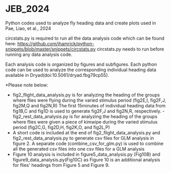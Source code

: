 # JEB_2024
Python codes used to analyze fly heading data and create plots used in Pae, Liao, et al., 2024 

circstats.py is required to run all the data analysis code which can be found here:
https://github.com/jhamrick/python-snippets/blob/master/snippets/circstats.py
circstats.py needs to run before running any data analysis code.

Each analysis code is organized by figures and subfigures. Each python code can be used to analyze the corresponding individual heading data available in Dryad(doi:10.5061/dryad.fbg79cp55).  

*Please note below:
- fig2_flight_data_analysis.py is for analyzing the heading of the groups where flies were flying during the varied stimulus period (fig2E,I, fig2F,J,   fig2M,Q and  fig2N,R) The first 15minutes of individual heading data from fig1B,C and fig1D is used to generate fig2F,J and fig2N,R, respectively.
-fig2_rest_data_analysis.py is for analyzing the heading of the groups where flies were given a piece of kimwipe during the varied stimulus period (fig2C,G, fig2D,H, fig2K,O, and fig2L,P)
- A short code is included at the end of fig2_flight_data_analysis.py and fig2_rest_data_analysis.py to generate csv files for GLM analysis in figure 2. A separate code (combine_csv_for_glm.py) is used to combine all the generated csv files into one csv files for a GLM analysis
- Figure 10 analysis is included in figure5_data_analysis.py (Fig10B) and figure9_data_analysis.py(Fig10C) as Figure 10 is an additional analysis for flies' headings from Figure 5 and Figure 9.
